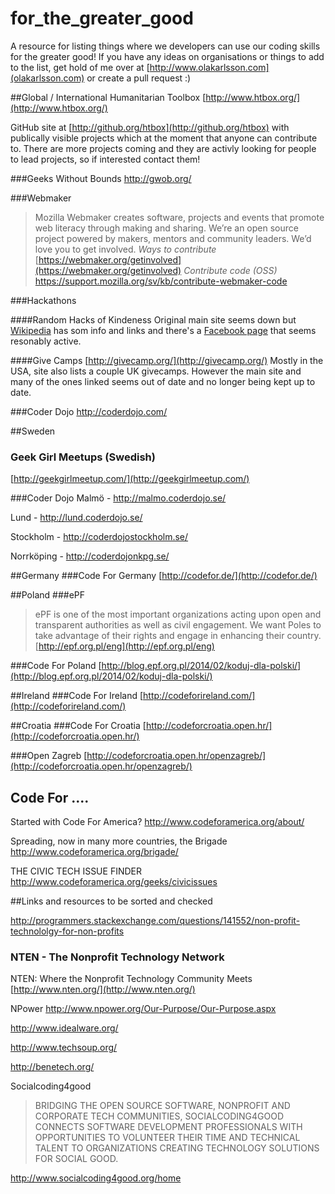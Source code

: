 for_the_greater_good
====================

A resource for listing things where we developers can use our coding skills for the greater good!
If you have any ideas on organisations or things to add to the list, get hold of me over at [http://www.olakarlsson.com](olakarlsson.com) or create a pull request :)


##Global / International
Humanitarian Toolbox
[http://www.htbox.org/](http://www.htbox.org/)

GitHub site at [http://github.org/htbox](http://github.org/htbox) with publically visible projects which at the moment that anyone can contribute to.
There are more projects coming and they are activly looking for people to lead projects, so if interested contact them!
 
###Geeks Without Bounds
http://gwob.org/

###Webmaker
>Mozilla Webmaker creates software, projects and events that promote web literacy through making and sharing. We’re an open source project powered by makers, mentors and community leaders. We’d love you to get involved.
*Ways to contribute*
[https://webmaker.org/getinvolved](https://webmaker.org/getinvolved)
*Contribute code (OSS)*
https://support.mozilla.org/sv/kb/contribute-webmaker-code



###Hackathons

####Random Hacks of Kindeness
Original main site seems down but [Wikipedia](http://en.wikipedia.org/wiki/Random_Hacks_of_Kindness) has som info and links
and there's a [Facebook page](https://www.facebook.com/RandomHacks) that seems resonably active.

####Give Camps
[http://givecamp.org/](http://givecamp.org/)
Mostly in the USA, site also lists a couple UK givecamps. However the main site and many of the ones linked seems out of date and no longer being kept up to date.



###Coder Dojo
http://coderdojo.com/

##Sweden
### Geek Girl Meetups (Swedish)
[http://geekgirlmeetup.com/](http://geekgirlmeetup.com/)

###Coder Dojo
Malmö - http://malmo.coderdojo.se/

Lund - http://lund.coderdojo.se/

Stockholm - http://coderdojostockholm.se/

Norrköping - http://coderdojonkpg.se/

##Germany
###Code For Germany
[http://codefor.de/](http://codefor.de/)

##Poland
###ePF
>ePF is one of the most important organizations acting upon
open and transparent authorities as well as civil engagement.
We want Poles to take advantage of their rights
and engage in enhancing their country. 
[http://epf.org.pl/eng](http://epf.org.pl/eng)

###Code For Poland
[http://blog.epf.org.pl/2014/02/koduj-dla-polski/](http://blog.epf.org.pl/2014/02/koduj-dla-polski/)

##Ireland
###Code For Ireland
[http://codeforireland.com/](http://codeforireland.com/)

##Croatia
###Code For Croatia
[http://codeforcroatia.open.hr/](http://codeforcroatia.open.hr/)

###Open Zagreb
[http://codeforcroatia.open.hr/openzagreb/](http://codeforcroatia.open.hr/openzagreb/)


## Code For ....
Started with Code For America?
http://www.codeforamerica.org/about/

Spreading, now in many more countries, the Brigade
http://www.codeforamerica.org/brigade/

THE CIVIC TECH ISSUE FINDER
http://www.codeforamerica.org/geeks/civicissues



##Links and resources to be sorted and checked

http://programmers.stackexchange.com/questions/141552/non-profit-technololgy-for-non-profits

### NTEN - The Nonprofit Technology Network
NTEN: Where the Nonprofit Technology Community Meets
[http://www.nten.org/](http://www.nten.org/)

NPower
http://www.npower.org/Our-Purpose/Our-Purpose.aspx

http://www.idealware.org/

http://www.techsoup.org/


http://benetech.org/


Socialcoding4good
>BRIDGING THE OPEN SOURCE SOFTWARE, NONPROFIT AND CORPORATE TECH COMMUNITIES, SOCIALCODING4GOOD CONNECTS SOFTWARE DEVELOPMENT PROFESSIONALS WITH OPPORTUNITIES TO VOLUNTEER THEIR TIME AND TECHNICAL TALENT TO ORGANIZATIONS CREATING TECHNOLOGY SOLUTIONS FOR SOCIAL GOOD.

http://www.socialcoding4good.org/home

